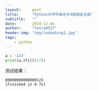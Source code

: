 ```yaml
---
layout:     post
title:      "Python对字符串左补0成指定长度"
subtitle:   ""
date:       2019-12-04
author:     "Tesla9527"
header-img: "img/todaybing1.jpg"
tags:
    - python
---
```



```python
a = '123'
print(a.zfill(17))
```

测试结果：
```
00000000000000123
[Finished in 0.7s]
```